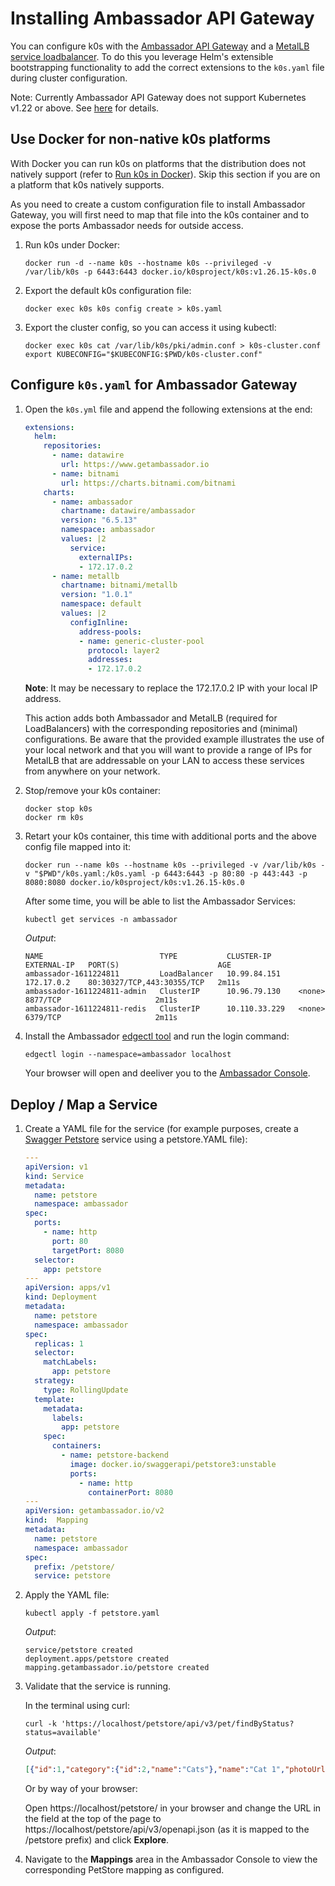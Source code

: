 # Installing Ambassador API Gateway

You can configure k0s with the [Ambassador API Gateway](https://www.getambassador.io/products/api-gateway/) and a [MetalLB service loadbalancer](https://metallb.universe.tf/). To do this you leverage Helm's extensible bootstrapping functionality to add the correct extensions to the `k0s.yaml` file during cluster configuration.

Note: Currently Ambassador API Gateway does not support Kubernetes v1.22 or above. See [here](https://github.com/emissary-ingress/emissary/issues/3735#issuecomment-916278895) for details.

## Use Docker for non-native k0s platforms

With Docker you can run k0s on platforms that the distribution does not natively support (refer to [Run k0s in Docker](../k0s-in-docker.md)). Skip this section if you are on a platform that k0s natively supports.

As you need to create a custom configuration file to install Ambassador Gateway, you will first need to map that file into the k0s container and to expose the ports Ambassador needs for outside access.

1. Run k0s under Docker:

    ```shell
    docker run -d --name k0s --hostname k0s --privileged -v /var/lib/k0s -p 6443:6443 docker.io/k0sproject/k0s:v1.26.15-k0s.0
    ```

2. Export the default k0s configuration file:

    ```shell
    docker exec k0s k0s config create > k0s.yaml
    ```

3. Export the cluster config, so you can access it using kubectl:

    ```shell
    docker exec k0s cat /var/lib/k0s/pki/admin.conf > k0s-cluster.conf
    export KUBECONFIG="$KUBECONFIG:$PWD/k0s-cluster.conf"
    ```

## Configure `k0s.yaml` for Ambassador Gateway

1. Open the `k0s.yml` file and append the following extensions at the end:

    ```yaml
    extensions:
      helm:
        repositories:
          - name: datawire
            url: https://www.getambassador.io
          - name: bitnami
            url: https://charts.bitnami.com/bitnami
        charts:
          - name: ambassador
            chartname: datawire/ambassador
            version: "6.5.13"
            namespace: ambassador
            values: |2
              service:
                externalIPs:
                - 172.17.0.2
          - name: metallb
            chartname: bitnami/metallb
            version: "1.0.1"
            namespace: default
            values: |2
              configInline:
                address-pools:
                - name: generic-cluster-pool
                  protocol: layer2
                  addresses:
                  - 172.17.0.2
    ```

    **Note**: It may be necessary to replace the 172.17.0.2 IP with your local IP address.

    This action adds both Ambassador and MetalLB (required for LoadBalancers) with the corresponding repositories and (minimal) configurations. Be aware that the provided example illustrates the use of your local network and that you will want to provide a range of IPs for MetalLB that are addressable on your LAN to access these services from anywhere on your network.

2. Stop/remove your k0s container:

    ```shell
    docker stop k0s
    docker rm k0s
    ```

3. Retart your k0s container, this time with additional ports and the above config file mapped into it:

    ```shell
    docker run --name k0s --hostname k0s --privileged -v /var/lib/k0s -v "$PWD"/k0s.yaml:/k0s.yaml -p 6443:6443 -p 80:80 -p 443:443 -p 8080:8080 docker.io/k0sproject/k0s:v1.26.15-k0s.0
    ```

    After some time, you will be able to list the Ambassador Services:

    ```shell
    kubectl get services -n ambassador
    ```

    *Output*:

    ```shell
    NAME                          TYPE           CLUSTER-IP      EXTERNAL-IP   PORT(S)                      AGE
    ambassador-1611224811         LoadBalancer   10.99.84.151    172.17.0.2    80:30327/TCP,443:30355/TCP   2m11s
    ambassador-1611224811-admin   ClusterIP      10.96.79.130    <none>        8877/TCP                     2m11s
    ambassador-1611224811-redis   ClusterIP      10.110.33.229   <none>        6379/TCP                     2m11s
    ```

4. Install the Ambassador [edgectl tool](https://www.getambassador.io/docs/latest/topics/using/edgectl/edge-control/) and run the login command:

    ```shell
    edgectl login --namespace=ambassador localhost
    ```

    Your browser will open and deeliver you to the [Ambassador Console](https://www.getambassador.io/docs/latest/topics/using/edge-policy-console/).

## Deploy / Map a Service

1. Create a YAML file for the service (for example purposes, create a [Swagger Petstore](https://petstore.swagger.io/) service using a petstore.YAML file):

    ```yaml
    ---
    apiVersion: v1
    kind: Service
    metadata:
      name: petstore
      namespace: ambassador
    spec:
      ports:
        - name: http
          port: 80
          targetPort: 8080
      selector:
        app: petstore
    ---
    apiVersion: apps/v1
    kind: Deployment
    metadata:
      name: petstore
      namespace: ambassador
    spec:
      replicas: 1
      selector:
        matchLabels:
          app: petstore
      strategy:
        type: RollingUpdate
      template:
        metadata:
          labels:
            app: petstore
        spec:
          containers:
            - name: petstore-backend
              image: docker.io/swaggerapi/petstore3:unstable
              ports:
                - name: http
                  containerPort: 8080
    ---
    apiVersion: getambassador.io/v2
    kind:  Mapping
    metadata:
      name: petstore
      namespace: ambassador
    spec:
      prefix: /petstore/
      service: petstore
    ```

2. Apply the YAML file:

    ```shell
    kubectl apply -f petstore.yaml
    ```

    *Output*:

    ```shell
    service/petstore created
    deployment.apps/petstore created
    mapping.getambassador.io/petstore created
    ```

3. Validate that the service is running.

    In the terminal using curl:

    ```shell
    curl -k 'https://localhost/petstore/api/v3/pet/findByStatus?status=available'
    ```

    *Output*:

    ```json
    [{"id":1,"category":{"id":2,"name":"Cats"},"name":"Cat 1","photoUrls":["url1","url2"],"tags":[{"id":1,"name":"tag1"},{"id":2,"name":"tag2"}],"status":"available"},{"id":2,"category":{"id":2,"name":"Cats"},"name":"Cat 2","photoUrls":["url1","url2"],"tags":[{"id":1,"name":"tag2"},{"id":2,"name":"tag3"}],"status":"available"},{"id":4,"category":{"id":1,"name":"Dogs"},"name":"Dog 1","photoUrls":["url1","url2"],"tags":[{"id":1,"name":"tag1"},{"id":2,"name":"tag2"}],"status":"available"},{"id":7,"category":{"id":4,"name":"Lions"},"name":"Lion 1","photoUrls":["url1","url2"],"tags":[{"id":1,"name":"tag1"},{"id":2,"name":"tag2"}],"status":"available"},{"id":8,"category":{"id":4,"name":"Lions"},"name":"Lion 2","photoUrls":["url1","url2"],"tags":[{"id":1,"name":"tag2"},{"id":2,"name":"tag3"}],"status":"available"},{"id":9,"category":{"id":4,"name":"Lions"},"name":"Lion 3","photoUrls":["url1","url2"],"tags":[{"id":1,"name":"tag3"},{"id":2,"name":"tag4"}],"status":"available"},{"id":10,"category":{"id":3,"name":"Rabbits"},"name":"Rabbit 1","photoUrls":["url1","url2"],"tags":[{"id":1,"name":"tag3"},{"id":2,"name":"tag4"}],"status":"available"}]
    ```

    Or by way of your browser:

    Open https://localhost/petstore/ in your browser and change the URL in the field at the top of the page to https://localhost/petstore/api/v3/openapi.json (as it is mapped to the /petstore prefix) and click **Explore**.

4. Navigate to the **Mappings** area in the Ambassador Console to view the corresponding PetStore mapping as configured.

